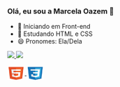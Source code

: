 ### Olá, eu sou a Marcela Oazem 👋

- 🔭 Iniciando em Front-end
- 🌱 Estudando HTML e CSS
- 😄 Pronomes: Ela/Dela

<div align = "centro" >
  <a href = "https://github.com/marcelaoazem ">
  <img width="48%" src= "https://github-readme-stats.vercel.app/api?username=marcelaoazem&show_icons=true&theme=radical&include_all_commits=true&count_private=true"/>
  <img width="48%" src= "https://github-readme-stats.vercel.app/api/top-langs/?username=MarcelaOazem&layout=compact&langs_count=7&theme=radical"/>
</div>
  
<div style="display: inline_block"><br>
  <img align="center" alt="Rafa-HTML" height="30" width="40" src="https://raw.githubusercontent.com/devicons/devicon/master/icons/html5/html5-original.svg">
  <img align="center" alt="Rafa-CSS" height="30" width="40" src="https://raw.githubusercontent.com/devicons/devicon/master/icons/css3/css3-original.svg">
  <i class="devicon-javascript-plain colored"></i>   
</div>
                    
  




